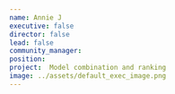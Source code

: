 ```yaml
---
name: Annie J
executive: false
director: false
lead: false
community_manager: 
position:  
project:  Model combination and ranking
image: ../assets/default_exec_image.png
---
```

